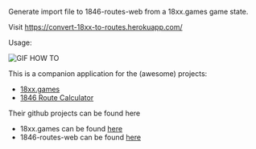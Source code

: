 Generate import file to 1846-routes-web from a 18xx.games game state.

Visit https://convert-18xx-to-routes.herokuapp.com/

Usage:

![GIF HOW TO](doc/how_to.gif)

This is a companion application for the (awesome) projects:
* [18xx.games](https://www.18xx.games/)
* [1846 Route Calculator](https://routes1846.herokuapp.com/)


Their github projects can be found here
* 18xx.games can be found [here](https://github.com/tobymao/18xx)
* 1846-routes-web can be found [here](https://github.com/Auzzy/1846-routes-web) 
